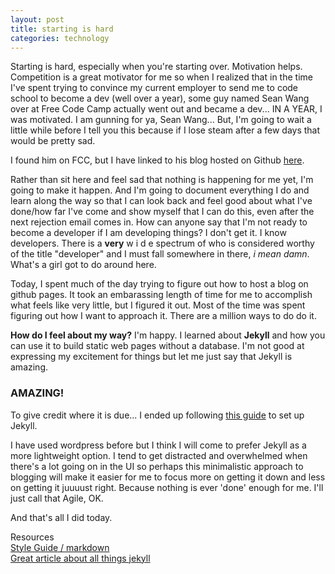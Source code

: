 ```yaml
---
layout: post
title: starting is hard
categories: technology
---
```




Starting is hard, especially when you're starting over. Motivation helps. Competition is a great motivator for me so when I realized that in the time I've spent trying to convince my current employer to send me to code school to become a dev (well over a year), some guy named Sean Wang over at Free Code Camp actually went out and became a dev... IN A YEAR, I was motivated. I am gunning for ya, Sean Wang... But, I'm going to wait a little while before I tell you this because if I lose steam after a few days that would be pretty sad. 

I found him on FCC, but I have linked to his blog hosted on Github [here](https://sw-yx.github.io/2017/12/19/fcc-blogpost-draft-2). 

Rather than sit here and feel sad that nothing is happening for me yet, I'm going to make it happen. And I'm going to document everything I do and learn along the way so that I can look back and feel good about what I've done/how far I've come and show myself that I can do this, even after the next rejection email comes in.  How can anyone say that I'm not ready to become a developer if I am developing things? I don't get it. I know developers. There is a **very** w i d e  spectrum of who is considered worthy of the title "developer" and I must fall somewhere in there, *i mean damn*. What's a girl got to do around here. 

Today, I spent much of the day trying to figure out how to host a blog on github pages. It took an embarassing length of time for me to accomplish what feels like very little, but I figured it out. Most of the time was spent figuring out how I want to approach it. There are a million ways to do do it. 

**How do I feel about my way?** I'm happy. I learned about **Jekyll** and how you can use it to build static web pages without a database. I'm not good at expressing my excitement for things but let me just say that Jekyll is amazing.  

### AMAZING!

To give credit where it is due... I ended up following [this guide](https://github.com/barryclark/jekyll-now) to set up Jekyll. 

I have used wordpress before but I think I will come to prefer Jekyll as a more lightweight option. I tend to get distracted and overwhelmed when there's a lot going on in the UI so perhaps this minimalistic approach to blogging will make it easier for me to focus more on getting it down and less on getting it juuuust right. Because nothing is ever 'done' enough for me. I'll just call that Agile, OK.  

And that's all I did today. 


Resources 
<br>
[Style Guide / markdown](http://www.jekyllnow.com/Markdown-Style-Guide/)
<br>
[Great article about all things jekyll](https://www.smashingmagazine.com/2014/08/build-blog-jekyll-github-pages/)


